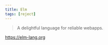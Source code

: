 ```yaml
---
title: Elm
tags: [reject]
---
```


> A delightful language for reliable webapps.

<https://elm-lang.org>
